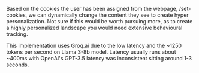 Based on the cookies the user has been assigned from the webpage, /set-cookies, we can dynamically change the content they see to create hyper personalization. Not sure if this would be worth pursuing more, as to create a highly personalized landscape you would need extensive behavioural tracking.

This implementation uses Groq.ai due to the low latency and the ~1250 tokens per second on Llama 3-8b model. Latency usually runs about ~400ms with OpenAI's GPT-3.5 latency was inconsistent sitting around 1-3 seconds.
